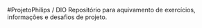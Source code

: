 #ProjetoPhilips / DIO
Repositório  para aquivamento de exercícios, informações e desafios de projeto.   
